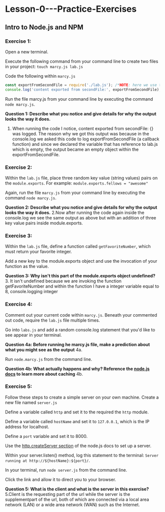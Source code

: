 # Lesson-0---Practice-Exercises

## Intro to Node.js and NPM

### Exercise 1:

Open a new terminal.

Execute the following command from your command line to create two files in your project:
`touch marcy.js lab.js`

Code the following within `marcy.js`

```javascript
const exportFromSecondFile = require('./lab.js'); /*NOTE: here we use the relative path*/
console.log('content exported from secondFile:', exportFromSecondFile);
```

Run the file marcy.js from your command line by executing the command `node marcy.js`.

**Question 1: Describe what you notice and give details for why the output looks the way it does.**
1. When running the code I notice, content exported from secondFile: {} was logged. The reason why we got this output was because in the console.log we asked this code to log exportFromSecondFile (a callback function) and since we declared the variable that has reference to lab.js which is empty, the output became an empty object within the exportFromSecondFile.

### Exercise 2:

Within the `lab.js` file, place three random key value (string values) pairs on the `module.exports`.
For example: `module.exports.fellows = "awesome"`

Again, run the file `marcy.js` from your command line by executing the command `node marcy.js`.

**Question 2: Describe what you notice and give details for why the output looks the way it does.**
2.Now after running the code again inside the console.log we see the same output as above but with an addition of three key value pairs inside module.exports.
<!-- the content exported from secondFile object -->

### Exercise 3:

Within the `lab.js` file, define a function called `getFavoriteNumber`, which must return your favorite integer.

Add a new key to the module.exports object and use the invocation of your function as the value.

**Question 3: Why isn't this part of the module.exports object undefined?**
3. It isn't undefined because we are invoking the function getFavoriteNumber and within the function I have a  integer variable equal to 8, console.logging integer

### Exercise 4:

Comment out your current code within `marcy.js`.
Beneath your commented out code, require the `lab.js` file multiple times.

Go into `labs.js` and add a random console.log statement that you'd like to see appear in your terminal.

**Question 4a: Before running he marcy.js file, make a prediction about what you might see as the output**
4a.

Run `node.marcy.js` from the command line.

**Question 4b: What actually happens and why? Reference the [node.js docs](https://nodejs.org/docs/latest/api/modules.html#modules_caching) to learn more about caching**
4b.

### Exercise 5:

Follow these steps to create a simple server on your own machine.
Create a new file named `server.js`

Define a variable called `http` and set it to the required the `http` module.

Define a variable called `hostName` and set it to `127.0.0.1`, which is the IP address for localhost.

Define a `port` variable and set it to 8000.

Use the [http.createServer section](https://nodejs.org/api/http.html#http_http_createserver_options_requestlistener) of the node.js docs to set up a server.

Within your server.listen() method, log this statement to the terminal:
`Server running at http://${hostName}:${port}/`.

In your terminal, run `node server.js` from the command line.

Click the link and allow it to direct you to your browser.

**Question 5: What is the client and what is the server in this exercise?**
5.Client is the requesting part of the url while the server is the supplementpart of the url, both of which are connected via a local area network (LAN) or a wide area network (WAN) such as the Internet.